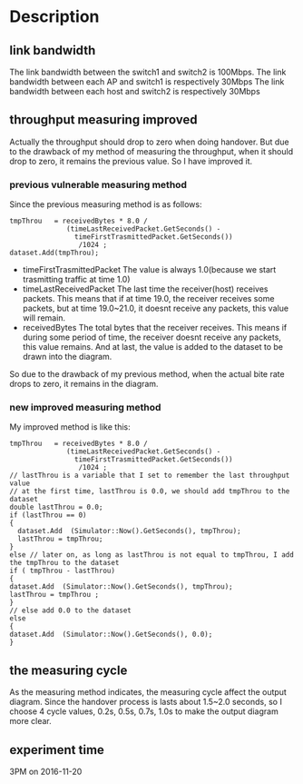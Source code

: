 # Description

## link bandwidth
The link bandwidth between the switch1 and switch2 is 100Mbps.
The link bandwidth between each AP and switch1 is respectively 30Mbps
The link bandwidth between each host and switch2 is respectively 30Mbps

## throughput measuring improved
Actually the throughput should drop to zero when doing handover. But due to the drawback of my method of measuring the throughput, 
when it should drop to zero, it remains the previous value. So I have improved it.


### previous vulnerable measuring method
Since the previous measuring method is as follows:
```
tmpThrou   = receivedBytes * 8.0 / 
              (timeLastReceivedPacket.GetSeconds() - 
                timeFirstTrasmittedPacket.GetSeconds())
                 /1024 ;
dataset.Add(tmpThrou);
```
- timeFirstTrasmittedPacket
The value is always 1.0(because we start trasmitting traffic at time 1.0)
- timeLastReceivedPacket
The last time the receiver(host) receives packets.
This means that if at time 19.0, the receiver receives some packets, but at time 19.0~21.0, it doesnt receive any packets,
this value will remain.
- receivedBytes
The total bytes that the receiver receives.
This means if during some period of time, the receiver doesnt receive any packets, this value remains.
And at last, the value is added to the dataset to be drawn into the diagram.


So due to the drawback of my previous method, when the actual bite rate drops to zero, it remains in the diagram.

### new improved measuring method
My improved method is like this:
```
tmpThrou   = receivedBytes * 8.0 / 
              (timeLastReceivedPacket.GetSeconds() - 
                timeFirstTrasmittedPacket.GetSeconds())
                 /1024 ;
// lastThrou is a variable that I set to remember the last throughput value
// at the first time, lastThrou is 0.0, we should add tmpThrou to the dataset
double lastThrou = 0.0;
if (lastThrou == 0)
{
  dataset.Add  (Simulator::Now().GetSeconds(), tmpThrou);
  lastThrou = tmpThrou;
}
else // later on, as long as lastThrou is not equal to tmpThrou, I add the tmpThrou to the dataset
if ( tmpThrou - lastThrou)
{
dataset.Add  (Simulator::Now().GetSeconds(), tmpThrou);
lastThrou = tmpThrou ;
}
// else add 0.0 to the dataset
else
{
dataset.Add  (Simulator::Now().GetSeconds(), 0.0);
} 

```

## the measuring cycle
As the measuring method indicates, the measuring cycle affect the output diagram.
Since the handover process is lasts about 1.5~2.0 seconds, 
so I choose 4 cycle values, 0.2s, 0.5s, 0.7s, 1.0s to make the output diagram more clear.

## experiment time
3PM on 2016-11-20
